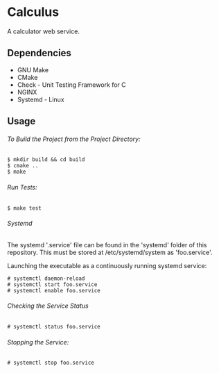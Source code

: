 # Calculus

A calculator web service. 

## Dependencies

  - GNU Make 
  - CMake 
  - Check - Unit Testing Framework for C
  - NGINX
  - Systemd - Linux
  
## Usage 

  ###### To Build the Project from the Project Directory:

    $ mkdir build && cd build
    $ cmake ..
    $ make 
  
  ###### Run Tests:
  
    $ make test

  ###### Systemd
  
  The systemd '.service' file can be found in the 'systemd' folder of this repository. This must be stored at /etc/systemd/system as 'foo.service'. 
  
  Launching the executable as a continuously running systemd service:

    # systemctl daemon-reload
    # systemctl start foo.service
    # systemctl enable foo.service
    
  ###### Checking the Service Status

    # systemctl status foo.service
    
  ###### Stopping the Service:
  
    # systemctl stop foo.service
